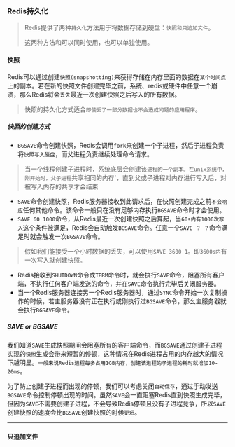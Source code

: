 ### Redis持久化

> Redis提供了两种`持久化`方法用于将数据存储到硬盘：`快照和只追加文件`。
>
> 这两种方法和可以同时使用，也可以单独使用。

#### 快照

Redis可以通过创建`快照(snapshotting)`来获得存储在内存里面的数据在`某个时间点`上的副本。若在新的快照文件创建完毕之前，系统、redis或硬件中任意一个崩溃，那么Redis将会`丢失`最近一次创建快照之后写入的所有数据。

> 快照的持久化方式适合`即使丢了一部分数据也不会造成问题的应用程序`。

##### 快照的创建方式

- `BGSAVE`命令创建快照，Redis会调用`fork`来创建一个子进程，然后子进程负责将`快照写入磁盘`，而父进程负责继续处理命令请求。

> 当一个线程创建子进程时，系统底层会创建该`进程的一个副本。在unix系统中，刚开始时，父子进程`共享相同的内存`，直到父或子进程对内存进行写入后，对被写入内存的共享才会结束

- `SAVE`命令创建快照，Redis服务器接收到此请求后，在快照创建完成之前`不会响应`任何其他命令。该命令一般只在没有足够内存执行`BGSAVE`命令时才会使用。
- `SAVE 60 1000`命令，从Redis最近一次创建快照之后算起，当`60s内有1000次写入`这个条件被满足，Redis会自动触发`BGSAVE`命令。任意一个`SAVE ？ ？`命令满足时就会触发一次`BGSAVE`命令。

> 假如我们能接受一个小时数据的丢失，可以使用`SAVE 3600 1`。即`3600s内`有一次写入就创建快照。

- Redis接收到`SHUTDOWN`命令或`TERM`命令时，就会执行`SAVE`命令，阻塞所有客户端，不执行任何客户端发送的命令，并在`SAVE`命令执行完毕后关闭服务器。
- 当一个Redis服务器连接另一个Redis服务器时，通过`SYNC`命令开始一次复制操作的时候，若主服务器没有正在执行或刚执行过`BGSAVE`命令，那么主服务器就会执行`BGSAVE`命令。

##### SAVE or BGSAVE

我们知道`SAVE`生成快照期间会阻塞所有的客户端命令，而`BGSAVE`通过创建子进程实现的`快照`生成会带来短暂的停顿，这种情况在Redis进程占用的内存越大的情况下越明显。`一般来说Redis进程每多占用1GB内存，创建该进程的子进程的耗时就增加10-20ms`。

为了防止创建子进程而出现的停顿，我们可以考虑关闭`自动保存`，通过手动发送`BGSAVE`命令控制停顿出现的时间。虽然`SAVE`会一直阻塞Redis直到快照生成完毕，但因为`SAVE`不需要创建子进程，不会导致Redis停顿且没有子进程竞争，所以`SAVE`创建快照的速度会比`BGSAVE`创建快照的时候`更短`。

---

#### 只追加文件

